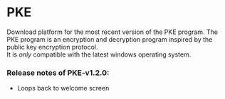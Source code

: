 # PKE
Download platform for the most recent version of the PKE program.
The PKE program is an encryption and decryption program inspired by 
the public key encryption protocol.  
It is *only* compatible with the 
latest windows operating system.  
  
### Release notes of PKE-v1.2.0:
  - Loops back to welcome screen
  

